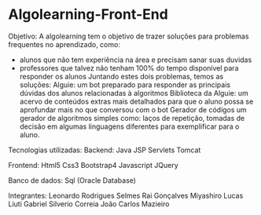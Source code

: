 # Algolearning-Front-End

Objetivo:
A algolearning tem o objetivo de trazer soluções para problemas frequentes no aprendizado, como:
  - alunos que não tem experiência na área e precisam sanar suas duvidas
  - professores que talvez não tenham 100% do tempo disponível para responder os alunos
Juntando estes dois problemas, temos as soluções:
  Alguie:
    um bot preparado para responder as principais dúvidas dos alunos relacionadas à algoritmos
  Biblioteca da Alguie:
    um acervo de conteúdos extras mais detalhados para que o aluno possa se aprofundar mais no que conversou com o bot
  Gerador de códigos
    um gerador de algoritmos simples como: laços de repetição, tomadas de decisão em algumas linguagens diferentes para exemplificar para o aluno.
    
Tecnologias utilizadas:
  Backend:
    Java
    JSP
    Servlets
    Tomcat
  
  Frontend:
    Html5
    Css3
    Bootstrap4
    Javascript
    JQuery
    
  Banco de dados:
    Sql (Oracle Database)
  
Integrantes: 
  Leonardo Rodrigues Selmes
  Rai Gonçalves Miyashiro
  Lucas Liuti
  Gabriel Silverio Correia
  João Carlos Mazieiro
  

